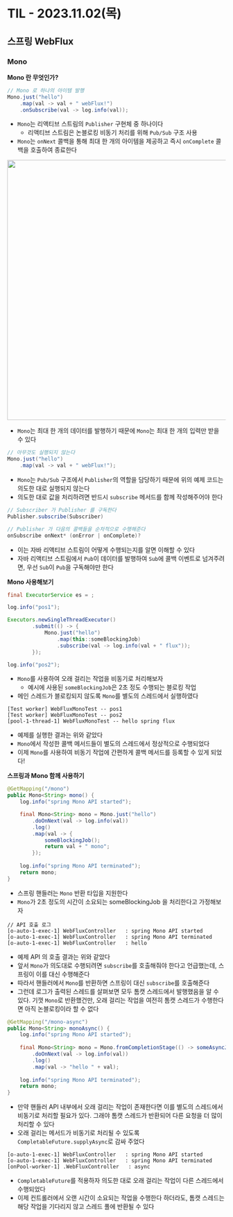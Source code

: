 # TIL - 2023.11.02(목)
## 스프링 WebFlux

### Mono

**Mono 란 무엇인가?**
```java
// Mono 로 하나의 아이템 발행
Mono.just("hello")
    .map(val -> val + " webFlux!")
    .onSubscribe(val -> log.info(val));
```
- `Mono`는 리액티브 스트림의 `Publisher` 구현체 중 하나이다
  - 리액티브 스트림은 논블로킹 비동기 처리를 위해 `Pub/Sub` 구조 사용
- `Mono`는 `onNext` 콜백을 통해 최대 한 개의 아이템을 제공하고 즉시 `onComplete` 콜백을 호출하여 종료한다

<img width="600" src="https://projectreactor.io/docs/core/release/api/reactor/core/publisher/doc-files/marbles/mono.svg">

- `Mono`는 최대 한 개의 데이터를 발행하기 때문에 `Mono`는 최대 한 개의 입력만 받을 수 있다

```java
// 아무것도 실행되지 않는다
Mono.just("hello")
    .map(val -> val + " webFlux!");
```
- `Mono`는 `Pub/Sub` 구조에서 `Publisher`의 역할을 담당하기 때문에 위의 예제 코드는 의도한 대로 실행되지 않는다
- 의도한 대로 값을 처리하려면 반드시 `subscribe` 메서드를 함께 작성해주어야 한다

```java
// Subscriber 가 Publisher 를 구독한다
Publisher.subscribe(Subscriber)

// Publisher 가 다음의 콜백들을 순차적으로 수행해준다
onSubscribe onNext* (onError | onComplete)?
```
- 이는 자바 리액티브 스트림이 어떻게 수행되는지를 알면 이해할 수 있다
- 자바 리액티브 스트림에서 `Pub`이 데이터를 발행하여 `Sub`에 콜백 이벤트로 넘겨주려면, 우선 `Sub`이 `Pub`을 구독해야만 한다

**Mono 사용해보기**
```java
final ExecutorService es = ;

log.info("pos1");

Executors.newSingleThreadExecutor()
        .submit(() -> {
            Mono.just("hello")
                .map(this::someBlockingJob)
                .subscribe(val -> log.info(val + " flux"));
        });

log.info("pos2");
```
- `Mono`를 사용하여 오래 걸리는 작업을 비동기로 처리해보자
  - 예시에 사용된 `someBlockingJob`은 2초 정도 수행되는 블로킹 작업
- 메인 스레드가 블로킹되지 않도록 `Mono`를 별도의 스레드에서 실행하였다

```
[Test worker] WebFluxMonoTest -- pos1
[Test worker] WebFluxMonoTest -- pos2
[pool-1-thread-1] WebFluxMonoTest -- hello spring flux
```
- 예제를 실행한 결과는 위와 같았다
- `Mono`에서 작성한 콜백 메서드들이 별도의 스레드에서 정상적으로 수행되었다
- 이제 `Mono`를 사용하여 비동기 작업에 간편하게 콜백 메서드를 등록할 수 있게 되었다!

**스프링과 Mono 함께 사용하기**
```java
@GetMapping("/mono")
public Mono<String> mono() {
    log.info("spring Mono API started");

    final Mono<String> mono = Mono.just("hello")
        .doOnNext(val -> log.info(val))
        .log()
        .map(val -> {
            someBlockingJob();
            return val + " mono";
        });
    
    log.info("spring Mono API terminated");
    return mono;
}
```
- 스프링 핸들러는 `Mono` 반환 타입을 지원한다
- `Mono`가 2초 정도의 시간이 소요되는 someBlockingJob 을 처리한다고 가정해보자

```
// API 호출 로그
[o-auto-1-exec-1] WebFluxController   : spring Mono API started
[o-auto-1-exec-1] WebFluxController   : spring Mono API terminated
[o-auto-1-exec-1] WebFluxController   : hello
```
- 예제 API 의 호출 결과는 위와 같았다
- 앞서 `Mono`가 의도대로 수행되려면 `subscribe`를 호출해줘야 한다고 언급했는데, 스프링이 이를 대신 수행해준다
- 따라서 핸들러에서 `Mono`를 반환하면 스프링이 대신 `subscribe`를 호출해준다 
- 그런데 로그가 출력된 스레드를 살펴보면 모두 톰캣 스레드에서 발행했음을 알 수 있다. 기껏 `Mono`로 반환했건만, 오래 걸리는 작업을 여전히 톰캣 스레드가 수행한다면 아직 논블로킹이라 할 수 없다

```java
@GetMapping("/mono-async")
public Mono<String> monoAsync() {
    log.info("spring Mono API started");
        
    final Mono<String> mono = Mono.fromCompletionStage(() -> someAsyncJob()) // CompletableFuture
        .doOnNext(val -> log.info(val))
        .log()
        .map(val -> "hello " + val);
        
    log.info("spring Mono API terminated");
    return mono;
}
```
- 만약 핸들러 API 내부에서 오래 걸리는 작업이 존재한다면 이를 별도의 스레드에서 비동기로 처리할 필요가 있다. 그래야 톰캣 스레드가 반환되어 다른 요청을 더 많이 처리할 수 있다
- 오래 걸리는 메서드가 비동기로 처리될 수 있도록 `CompletableFuture.supplyAsync`로 감싸 주었다

```
[o-auto-1-exec-1] WebFluxController   : spring Mono API started
[o-auto-1-exec-1] WebFluxController   : spring Mono API terminated
[onPool-worker-1] .WebFluxController   : async
```
- `CompletableFuture`를 적용하자 의도한 대로 오래 걸리는 작업이 다른 스레드에서 수행되었다
- 이제 컨트롤러에서 오랜 시간이 소요되는 작업을 수행한다 하더라도, 톰캣 스레드는 해당 작업을 기다리지 않고 스레드 풀에 반환될 수 있다


